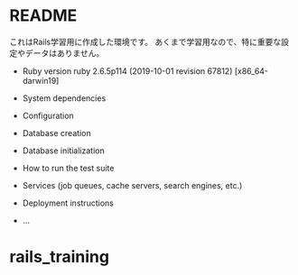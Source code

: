 # README

これはRails学習用に作成した環境です。
あくまで学習用なので、特に重要な設定やデータはありません。

* Ruby version
 ruby 2.6.5p114 (2019-10-01 revision 67812) [x86_64-darwin19]

* System dependencies

* Configuration

* Database creation

* Database initialization

* How to run the test suite

* Services (job queues, cache servers, search engines, etc.)

* Deployment instructions

* ...
# rails_training
